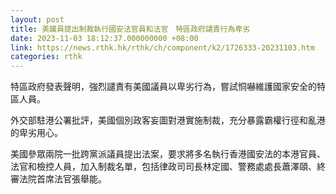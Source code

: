 ```yaml
---
layout: post
title: 美議員提出制裁執行國安法官員和法官　特區政府譴責行為卑劣
date: 2023-11-03 18:12:37.000000000 +08:00
link: https://news.rthk.hk/rthk/ch/component/k2/1726333-20231103.htm
categories: rthk
---
```


特區政府發表聲明，強烈譴責有美國議員以卑劣行為，嘗試恫嚇維護國家安全的特區人員。

外交部駐港公署批評，美國個別政客妄圖對港實施制裁，充分暴露霸權行徑和亂港的卑劣用心。

美國參眾兩院一批跨黨派議員提出法案，要求將多名執行香港國安法的本港官員、法官和檢控人員，加入制裁名單，包括律政司司長林定國、警務處處長蕭澤頤、終審法院首席法官張舉能。
